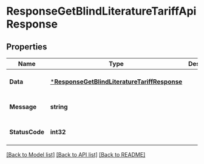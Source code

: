 # ResponseGetBlindLiteratureTariffApiResponse

## Properties
Name | Type | Description | Notes
------------ | ------------- | ------------- | -------------
**Data** | [***ResponseGetBlindLiteratureTariffResponse**](response.GetBlindLiteratureTariffResponse.md) |  | [optional] [default to null]
**Message** | **string** |  | [optional] [default to null]
**StatusCode** | **int32** |  | [optional] [default to null]

[[Back to Model list]](../README.md#documentation-for-models) [[Back to API list]](../README.md#documentation-for-api-endpoints) [[Back to README]](../README.md)


